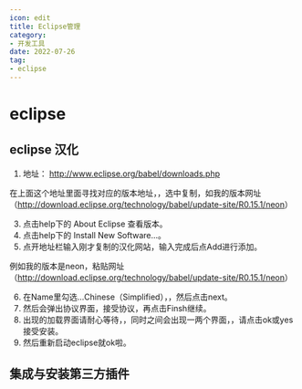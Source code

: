 ```yaml
---
icon: edit
title: Eclipse管理
category: 
- 开发工具
date: 2022-07-26
tag:
- eclipse
---
```


<!-- more -->

# eclipse

## eclipse 汉化

1) 地址：  <http://www.eclipse.org/babel/downloads.php>

在上面这个地址里面寻找对应的版本地址，，选中复制，如我的版本网址（<http://download.eclipse.org/technology/babel/update-site/R0.15.1/neon>）

3) 点击help下的  About Eclipse   查看版本。
4) 点击help下的    Install New Software...。
5) 点开地址栏输入刚才复制的汉化网站，输入完成后点Add进行添加。  

例如我的版本是neon，粘贴网址（<http://download.eclipse.org/technology/babel/update-site/R0.15.1/neon>）

6) 在Name里勾选...Chinese（Simplified），，然后点击next。
7) 然后会弹出协议界面，接受协议，再点击Finsh继续。
8) 出现的加载界面请耐心等待，，同时之间会出现一两个界面，，请点击ok或yes接受安装。
9) 然后重新启动eclipse就ok啦。

## 集成与安装第三方插件
